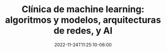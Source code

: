 ---
title: "Clínica de machine learning: algoritmos y modelos, arquitecturas de redes, y AI"
date: 2022-11-24T11:25:10-06:00
designation : "Académicos y investigadores buscando aplicaciones o la siguiente nueva arquitectura de redes neuronales"
image: /images/speakers/speaker.jpg
speaker: Ángel Alvarado
enterprise: TalkingPoints
draft: false
---